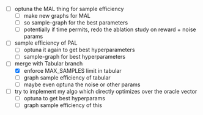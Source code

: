 - [ ] optuna the MAL thing for sample efficiency
    - [ ] make new graphs for MAL 
    - [ ] so sample-graph for the best parameters
    - [ ] potentially if time permits, redo the ablation study on reward + noise params
- [ ] sample efficiency of PAL
    - [ ] optuna it again to get best hyperparameters
    - [ ] sample-graph for best hyperparameters
- [ ] merge with Tabular branch 
    - [x] enforce MAX_SAMPLES limit in tabular
    - [ ] graph sample efficiency of tabular
    - [ ] maybe even optuna the noise or other params 
- [ ] try to implement my algo which directly optimizes over the oracle vector
    - [ ] optuna to get best hyperparams
    - [ ] graph sample efficiency of this